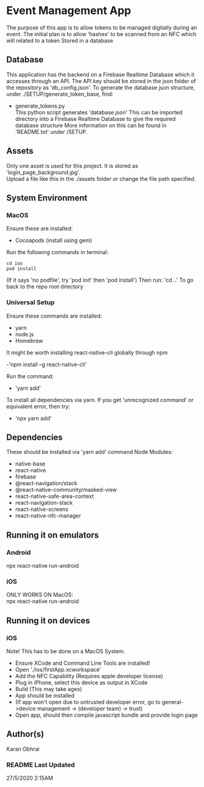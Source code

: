 # Event Management App
The purpose of this app is to allow tokens to be managed digitally during an event.
The initial plan is to allow 'hashes' to be scanned from an NFC which will related to a token
Stored in a database

 ## Database
 This application has the backend on a Firebase Realtime Database which it accesses through an API.
 The API key should be stored in the json folder of the repository as 'db_config.json'.
 To generate the database json structure, under ./SETUP/generate_token_base, find:
 * generate_tokens.py  
 This python script generates 'database.json'
 This can be imported directory into a Firebase Realtime Database to give the required database structure
 More information on this can be found in 'README.txt' under /SETUP.

 ## Assets
 Only one asset is used for this project. It is stored as 'login_page_background.jpg'.  
 Upload a file like this in the ./assets folder or change the file path specified.
 
 ## System Environment


 ### MacOS
 Ensure these are installed:
 - Cocoapods (install using gem)


 Run the following commands in terminal:
 ~~~
 cd ios
 pod install
 ~~~
 (If it says 'no podfile', try 'pod init' then 'pod install')
 Then run:
 'cd ..'
 To go back to the repo root directory

 ### Universal Setup
 Ensure these commands are installed:
 - yarn
 - node.js
 - Homebrew

 It might be worth installing react-native-cli globally through npm

 -'npm install –g react-native-cli'

 Run the command:
 - 'yarn add'  

 To install all dependencies via yarn.
 If you get 'unrecognized command' or equivalent error, then try:
 - 'npx yarn add'

 ## Dependencies
 These should be installed via 'yarn add' command
 Node Modules:
 - native-base
 - react-native
 - firebase
 - @react-navigation/stack
 - @react-native-community/masked-view
 - react-native-safe-area-context
 - react-navigation-stack
 - react-native-screens
 - react-native-nfc-manager

 ## Running it on emulators
 ### Android
 npx react-native run-android

 ### iOS
 ONLY WORKS ON MacOS:  
 npx react-native run-android

## Running it on devices
### iOS
Note! This has to be done on a MacOS System.
- Ensure XCode and Command Line Tools are installed!
- Open './ios/firstApp.xcworkspace'
- Add the NFC Capability (Requires apple developer license)
- Plug in iPhone, select this device as output in XCode
- Build (This may take ages)
- App should be installed
- (If app won't open due to untrusted developer error, go to general->device management -> (developer team) -> trust)
- Open app, should then compile javascript bundle and provide login page

 ## Author(s)
 Karan Obhrai

 ### README Last Updated
 27/5/2020 2:15AM
